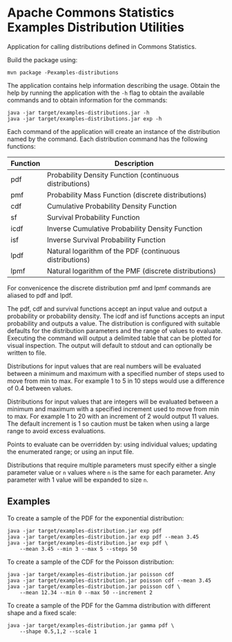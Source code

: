 <!---
 Licensed to the Apache Software Foundation (ASF) under one or more
 contributor license agreements.  See the NOTICE file distributed with
 this work for additional information regarding copyright ownership.
 The ASF licenses this file to You under the Apache License, Version 2.0
 (the "License"); you may not use this file except in compliance with
 the License.  You may obtain a copy of the License at

      http://www.apache.org/licenses/LICENSE-2.0

 Unless required by applicable law or agreed to in writing, software
 distributed under the License is distributed on an "AS IS" BASIS,
 WITHOUT WARRANTIES OR CONDITIONS OF ANY KIND, either express or implied.
 See the License for the specific language governing permissions and
 limitations under the License.
-->

Apache Commons Statistics Examples Distribution  Utilities
==========================================================

Application for calling distributions defined in Commons Statistics.

Build the package using:

    mvn package -Pexamples-distributions

The application contains help information describing the usage. Obtain the help
by running the application with the `-h` flag to obtain the available commands
and to obtain information for the commands:

    java -jar target/examples-distributions.jar -h
    java -jar target/examples-distributions.jar exp -h

Each command of the application will create an instance of the distribution
named by the command. Each distribution command has the following functions:

| Function | Description |
| -------- | ----------- |
| pdf | Probability Density Function (continuous distributions) |
| pmf | Probability Mass Function (discrete distributions) |
| cdf | Cumulative Probability Density Function |
| sf | Survival Probability Function |
| icdf | Inverse Cumulative Probability Density Function |
| isf | Inverse Survival Probability Function |
| lpdf | Natural logarithm of the PDF (continuous distributions) |
| lpmf | Natural logarithm of the PMF (discrete distributions) |

For convenicence the discrete distribution pmf and lpmf commands are aliased to pdf and lpdf.

The pdf, cdf and survival functions accept an input value and output a probability or
probability density. The icdf and isf functions accepts an input probability and outputs a value.
The distribution is configured with suitable defaults for the distribution parameters
and the range of values to evaluate. Executing the command will output a delimited
table that can be plotted for visual inspection. The output will default to stdout and
can optionally be written to file.

Distributions for input values that are real numbers will be evaluated between a
minimum and maximum with a specified number of steps used to move from min to max.
For example 1 to 5 in 10 steps would use a difference of 0.4 between values.

Distributions for input values that are integers will be evaluated between a
minimum and maximum with a specified increment used to move from min to max.
For example 1 to 20 with an increment of 2 would output 11 values. The default
increment is 1 so caution must be taken when using a large range to avoid excess
evaluations.

Points to evaluate can be overridden by: using individual values; updating the
enumerated range; or using an input file.

Distributions that require multiple parameters must specify either a single parameter
value or ``n`` values where ``n`` is the same for each parameter. Any parameter
with 1 value will be expanded to size ``n``.

Examples
--------

To create a sample of the PDF for the exponential distribution:

    java -jar target/examples-distribution.jar exp pdf
    java -jar target/examples-distribution.jar exp pdf --mean 3.45
    java -jar target/examples-distribution.jar exp pdf \
        --mean 3.45 --min 3 --max 5 --steps 50

To create a sample of the CDF for the Poisson distribution:

    java -jar target/examples-distribution.jar poisson cdf
    java -jar target/examples-distribution.jar poisson cdf --mean 3.45
    java -jar target/examples-distribution.jar poisson cdf \
        --mean 12.34 --min 0 --max 50 --increment 2

To create a sample of the PDF for the Gamma distribution with different shape and
a fixed scale:

    java -jar target/examples-distribution.jar gamma pdf \
        --shape 0.5,1,2 --scale 1
